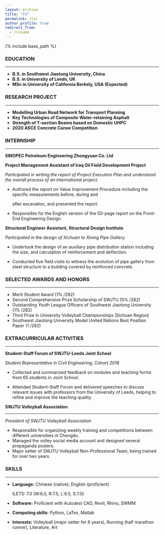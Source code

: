 ```yaml
---
layout: archive
title: "CV"
permalink: /cv/
author_profile: true
redirect_from:
  - /resume
---
```


{% include base_path %}

### **EDUCATION**

------

* **B.S. in Southwest Jiaotong University, China**
* **B.S. in University of Leeds, UK**
* **MSc in University of California Berkely, USA (Expected)**



### **RESEARCH PROJECT**

------

* **Modelling Urban Road Network for Transport Planning**
* **Key Technologies of Composite Water-retaining Asphalt**
* **Strength of T-section Beams based on Domestic UHPC**
* **2020 ASCE Concrete Canoe Competition**




### **INTERNSHIP**

------

**SINOPEC Petroleum Engineering Zhongyuan Co. Ltd**

**Project Management Assistant of Iraq Oil Field Development Project**

*Participated in writing the report of Project Execution Plan and understood the overall process of an international project.*

* Authored the report on Value Improvement Procedure including the specific measurements before, during and

  after excavation, and presented the report.

* Responsible for the English version of the 50-page report on the Front-End Engineering Design.

**Structural Engineer Assistant, Structural Design Institute**

*Participated in the design of Xichuan to Xining Pipe Gallery.*

* Undertook the design of an auxiliary pipe distribution station including the size, and calculation of reinforcement and deflection.

* Conducted five field visits to witness the evolution of pipe gallery from steel structure to a building covered by reinforced concrete.



### SELECTED AWARDS AND HONORS

------

* Merit Student Award (1% /282)
* Second Comprehensive Prize Scholarship of SWJTU (5% /282)
* Outstanding Youth League Officers of Southwest Jiaotong University (1% /282) 
* Third Prize in University Volleyball Championships (Sichuan Region)
* Southwest Jiaotong University Model United Nations Best Position Paper (1 /282)



### EXTRACURRICULAR ACTIVITIES

------

**Student-Staff Forum of SWJTU-Leeds Joint School**

*Student Representative in Civil Engineering, Cohort 2018*

* Collected and summarized feedback on modules and teaching forms from 65 students in Joint School.

* Attended Student-Staff Forum and delivered speeches to discuss relevant issues with professors from the University of Leeds, helping to refine and improve the teaching quality.



**SWJTU Volleyball Association**

------

*President of SWJTU Volleyball Association* 
* Responsible for organizing weekly training and competitions between different universities in Chengdu.
* Managed the volley social media account and designed several propaganda posters.
* Major setter of SWJTU Volleyball Non-Professional Team, being trained for over two years.



### SKILLS

------

* **Language:** Chinese (native); English (proficient)

  ILETS: 7.0 (W:6.0, R:7.5, L:6.5, S:7.0)

* **Software:** Proficient with Autodest CAD, Revit, Rhino, SWMM

* **Computing skills:** Python, LaTex, Matlab

* **Interests:** Volleyball (major setter for 6 years), Running (half marathon runner), Literature, Art


